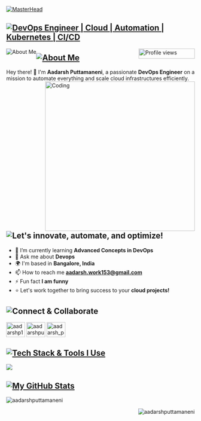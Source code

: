 [![MasterHead](https://user-images.githubusercontent.com/90236635/232446433-d5540fa2-fe28-4bb8-b929-cdb51fe61336.gif)](https://rishavchanda.io)


## [![DevOps Engineer | Cloud | Automation | Kubernetes | CI/CD](https://img.shields.io/badge/DevOps_Engineer_%7C_Cloud_%7C_Automation_%7C_Kubernetes_%7C_CI/CD-0A0A0A?style=for-the-badge&logo=devops&logoColor=white)](https://link.notharshhaa.site)    

<p>
  <span style="float: left;">
    <img src="https://img.shields.io/badge/About_Me-000000?style=for-the-badge&logo=github&logoColor=white" alt="About Me"/>
  </span>
  <span style="float: right;">
    <img src="https://komarev.com/ghpvc/?username=aadarshputtamaneni&label=Profile%20views&color=f07d4c&style=plastict" alt="Profile views" width="150" height="27"/>
  </span>
</p>

## [![About Me](https://img.shields.io/badge/About_Me-000000?style=for-the-badge&logo=github&logoColor=white)](https://github.com/NotHarshhaa)   

Hey there! 👋 I'm **Aadarsh Puttamaneni**, a passionate **DevOps Engineer** on a mission to automate everything and scale cloud infrastructures efficiently.  
<img align="right" alt="Coding" width="400" src="https://cdn.dribbble.com/users/1162077/screenshots/3848914/programmer.gif"> 


## ![Let's innovate, automate, and optimize!](https://img.shields.io/badge/Let's%20innovate,%20automate,%20and%20optimize!-000000?style=for-the-badge&logo=fastapi&logoColor=white)



- 🌱 I’m currently learning **Advanced Concepts in DevOps**
- 💬 Ask me about **Devops**
- 🌍  I'm based in **Bangalore, India**
- 📫 How to reach me **aadarsh.work153@gmail.com**
- ⚡ Fun fact **I am funny**
- ⭐ Let's work together to bring success to your **cloud projects!**

## ![Connect & Collaborate](https://img.shields.io/badge/Connect%20&%20Collaborate-black?style=for-the-badge&logo=Handshake&logoColor=white&labelColor=black)



<p align="left">
<a href="https://twitter.com/aadarshp153" target="blank"><img align="center" src="https://raw.githubusercontent.com/rahuldkjain/github-profile-readme-generator/master/src/images/icons/Social/twitter.svg" alt="aadarshp153" height="40" width="50" /></a>
<a href="https://linkedin.com/in/aadarshputtamaneni" target="blank"><img align="center" src="https://raw.githubusercontent.com/rahuldkjain/github-profile-readme-generator/master/src/images/icons/Social/linked-in-alt.svg" alt="aadarshputtamaneni" height="40" width="50" /></a>
<a href="https://instagram.com/aadarsh_puttamaneni" target="blank"><img align="center" src="https://raw.githubusercontent.com/rahuldkjain/github-profile-readme-generator/master/src/images/icons/Social/instagram.svg" alt="aadarsh_puttamaneni" height="40" width="50" /></a>
</p>


## [![Tech Stack & Tools I Use](https://img.shields.io/badge/Tech_Stack_%26_Tools_I_Use-000000?style=for-the-badge&logo=tools&logoColor=white)](https://github.com/NotHarshhaa)


<p align="left">
  <a href="https://skillicons.dev">
    <img src="https://skillicons.dev/icons?i=aws,ansible,linux,docker,kubernetes,jenkins,vscode,terraform,git,github,python,java,bash,sql"/>
  </a>
</p>

 
## [![My GitHub Stats](https://img.shields.io/badge/My_GitHub_Stats-000000?style=for-the-badge&logo=github&logoColor=white)](https://github.com/NotHarshhaa)

<p>&nbsp;<img align="left" src="https://github-readme-stats.vercel.app/api?username=aadarshputtamaneni&show_icons=true&locale=en&theme=radical" alt="aadarshputtamaneni" /></p>
<p><img align="right" src="https://github-readme-stats.vercel.app/api/top-langs?username=aadarshputtamaneni&show_icons=true&locale=en&layout=compact&theme=radical" alt="aadarshputtamaneni" /></p>

